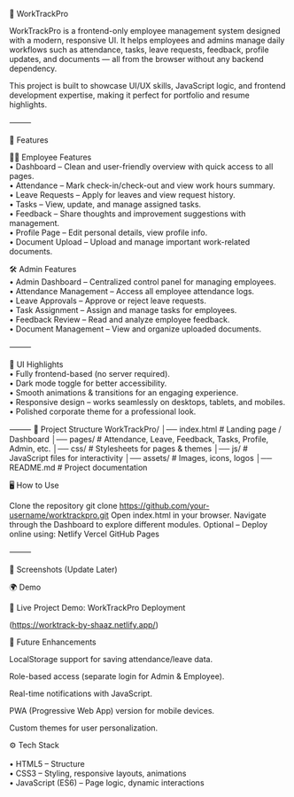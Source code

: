 🌟 WorkTrackPro

WorkTrackPro is a frontend-only employee management system designed with a modern, responsive UI. It helps employees and admins manage daily workflows such as attendance, tasks, leave requests, feedback, profile updates, and documents — all from the browser without any backend dependency.

This project is built to showcase UI/UX skills, JavaScript logic, and frontend development expertise, making it perfect for portfolio and resume highlights.

⸻

🚀 Features

👨‍💼 Employee Features <br>
	•	Dashboard – Clean and user-friendly overview with quick access to all pages.<br>
	•	Attendance – Mark check-in/check-out and view work hours summary.<br>
	•	Leave Requests – Apply for leaves and view request history.<br>
	•	Tasks – View, update, and manage assigned tasks.<br>
	•	Feedback – Share thoughts and improvement suggestions with management.<br>
	•	Profile Page – Edit personal details, view profile info.<br>
	•	Document Upload – Upload and manage important work-related documents.<br>

🛠️ Admin Features<br>
	•	Admin Dashboard – Centralized control panel for managing employees.<br>
	•	Attendance Management – Access all employee attendance logs.<br>
	•	Leave Approvals – Approve or reject leave requests.<br>
	•	Task Assignment – Assign and manage tasks for employees.<br>
	•	Feedback Review – Read and analyze employee feedback.<br>
	•	Document Management – View and organize uploaded documents.<br>

⸻

🎨 UI Highlights<br>
	•	Fully frontend-based (no server required).<br>
	•	Dark mode toggle for better accessibility.<br>
	•	Smooth animations & transitions for an engaging experience.<br>
	•	Responsive design – works seamlessly on desktops, tablets, and mobiles.<br>
	•	Polished corporate theme for a professional look.<br>

⸻
📂 Project Structure
WorkTrackPro/
│── index.html          # Landing page / Dashboard
│── pages/              # Attendance, Leave, Feedback, Tasks, Profile, Admin, etc.
│── css/                # Stylesheets for pages & themes
│── js/                 # JavaScript files for interactivity
│── assets/             # Images, icons, logos
│── README.md           # Project documentation

🖥️ How to Use

Clone the repository
git clone https://github.com/your-username/worktrackpro.git
Open index.html in your browser.
Navigate through the Dashboard to explore different modules.
Optional – Deploy online using:
Netlify
Vercel
GitHub Pages

⸻

📸 Screenshots (Update Later)<br>

🌍 Demo<br>

🔗 Live Project Demo: WorkTrackPro Deployment<br>

(https://worktrack-by-shaaz.netlify.app/)<br>

🌟 Future Enhancements<br>

LocalStorage support for saving attendance/leave data.<br>

Role-based access (separate login for Admin & Employee).<br>

Real-time notifications with JavaScript.<br>

PWA (Progressive Web App) version for mobile devices.<br>

Custom themes for user personalization.<br>

⚙️ Tech Stack<br><br>
	•	HTML5 – Structure<br>
	•	CSS3 – Styling, responsive layouts, animations<br>
	•	JavaScript (ES6) – Page logic, dynamic interactions<br>

